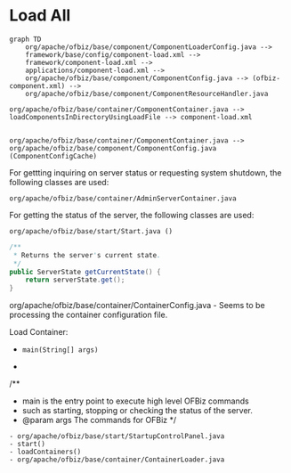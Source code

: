 Load All
==================
```mermaid
graph TD
    org/apache/ofbiz/base/component/ComponentLoaderConfig.java -->
    framework/base/config/component-load.xml -->
    framework/component-load.xml -->
    applications/component-load.xml -->
    org/apache/ofbiz/base/component/ComponentConfig.java --> (ofbiz-component.xml) -->
    org/apache/ofbiz/base/component/ComponentResourceHandler.java
```

```mermaid
org/apache/ofbiz/base/container/ComponentContainer.java --> loadComponentsInDirectoryUsingLoadFile --> component-load.xml


org/apache/ofbiz/base/container/ComponentContainer.java --> org/apache/ofbiz/base/component/ComponentConfig.java (ComponentConfigCache)
```

For gettting inquiring on server status or requesting system shutdown, the following classes are used:
```mermaid
org/apache/ofbiz/base/container/AdminServerContainer.java
```

For getting the status of the server, the following classes are used:
```mermaid
org/apache/ofbiz/base/start/Start.java ()
```

```java
/**
 * Returns the server's current state.
 */
public ServerState getCurrentState() {
    return serverState.get();
}
```

org/apache/ofbiz/base/container/ContainerConfig.java - Seems to be processing the container configuration file.


Load Container: 

- `main(String[] args)`
- ```java
/**
* main is the entry point to execute high level OFBiz commands
* such as starting, stopping or checking the status of the server.
* @param args The commands for OFBiz
*/
```
- org/apache/ofbiz/base/start/StartupControlPanel.java
- start()
- loadContainers()
- org/apache/ofbiz/base/container/ContainerLoader.java